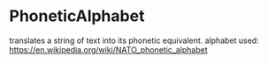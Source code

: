 # PhoneticAlphabet
translates a string of text into its phonetic equivalent. alphabet used: https://en.wikipedia.org/wiki/NATO_phonetic_alphabet
